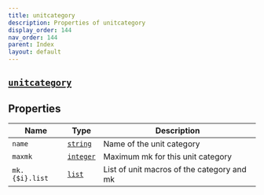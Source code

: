 ```yaml
---
title: unitcategory
description: Properties of unitcategory
display_order: 144
nav_order: 144
parent: Index
layout: default
---
```


##  [`unitcategory`](./unitcategory.html) 
## Properties
| Name | Type | Description |
|------|------|-------------|
| `name` | [`string`](./string.html) | Name of the unit category |
| `maxmk` | [`integer`](./integer.html) | Maximum mk for this unit category |
| `mk.{$i}.list` | [`list`](./list.html) | List of unit macros of the category and mk |


